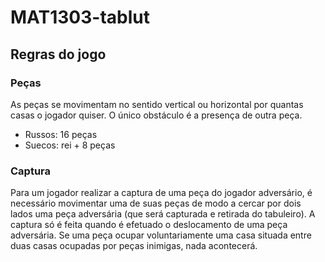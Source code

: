 # MAT1303-tablut

## Regras do jogo

### Peças
As peças se movimentam no sentido vertical ou horizontal por quantas casas o jogador quiser. O único obstáculo  é a presença de outra peça.
- Russos: 16 peças
- Suecos: rei + 8 peças

### Captura
Para um jogador realizar a captura de uma peça do jogador adversário, é necessário movimentar uma de suas peças de modo a cercar por dois lados uma peça adversária (que será capturada e retirada do tabuleiro). 
A captura só é feita quando é efetuado o deslocamento de uma peça adversária. Se uma peça ocupar voluntariamente uma casa situada entre duas casas ocupadas por peças inimigas, nada acontecerá.
